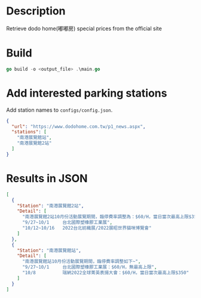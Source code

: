 # Description
Retrieve dodo home(嘟嘟房) special prices from the official site

# Build
```go
go build -o <output_file> .\main.go
```

# Add interested parking stations
Add station names to `configs/config.json`.
```json
{
  "url": "https://www.dodohome.com.tw/p1_news.aspx",
  "stations": [
    "南港展覽館站",
    "南港展覽館2站"
  ]
}
```

# Results in JSON
```json
[
  {
    "Station": "南港展覽館2站",
    "Detail": [
      "南港展覽館2站10月份活動展覽期間，臨停費率調整為：$60/H，當日當次最高上限$350~",
      "9/27~10/1     台北國際塑橡膠工業展",
      "10/12~10/16   2022台北紡織展/2022展昭世界貓咪博覽會"
    ]
  },
  {
    "Station": "南港展覽館站",
    "Detail": [
      "南港展覽館站10月份活動展覽期間，臨停費率調整如下~",
      "9/27~10/1     台北國際塑橡膠工業展：$60/H，無最高上限",
      "10/8          瑞納2022全球菁英表揚大會：$60/H，當日當次最高上限$350"
    ]
  }
]
```
